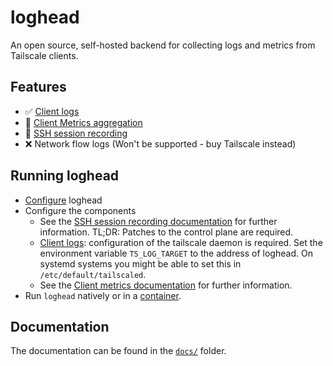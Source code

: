 # loghead

An open source, self-hosted backend for collecting logs and metrics from Tailscale clients.

## Features

- :white_check_mark: [Client logs](./docs/client_logs.md)
- :construction: [Client Metrics aggregation](./docs/client_metrics.md)
- :construction: [SSH session recording](./docs/ssh_recorder.md)
- :x: Network flow logs (Won't be supported - buy Tailscale instead)

## Running loghead

- [Configure](./docs/config.md) loghead
- Configure the components
    - See the [SSH session recording documentation](./docs/ssh_recorder.md) for further information. TL;DR: Patches to the control plane are required.
    - [Client logs](./docs/client_logs.md): configuration of the tailscale daemon is required. Set the environment variable `TS_LOG_TARGET` to the address of loghead. On systemd systems you might be able to set this in `/etc/default/tailscaled`.
    - See the [Client metrics documentation](./docs/client_metrics.md) for further information.
- Run `loghead` natively or in a [container](./docs/docker.md).

## Documentation

The documentation can be found in the [`docs/`](./docs/) folder.
